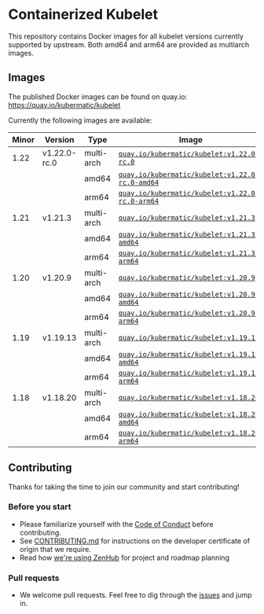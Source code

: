 # Containerized Kubelet

This repository contains Docker images for all kubelet versions currently supported by upstream.
Both amd64 and arm64 are provided as multiarch images.

## Images

The published Docker images can be found on quay.io: https://quay.io/kubermatic/kubelet

Currently the following images are available:

<!-- versions_start -->
| Minor | Version | Type | Image |
| ----- | ------- | ---- | ----- |
| 1.22 | v1.22.0-rc.0 | multi-arch | [`quay.io/kubermatic/kubelet:v1.22.0-rc.0`](https://quay.io/kubermatic/kubelet:v1.22.0-rc.0) |
| | | amd64 | [`quay.io/kubermatic/kubelet:v1.22.0-rc.0-amd64`](https://quay.io/kubermatic/kubelet:v1.22.0-rc.0-amd64) |
| | | arm64 | [`quay.io/kubermatic/kubelet:v1.22.0-rc.0-arm64`](https://quay.io/kubermatic/kubelet:v1.22.0-rc.0-arm64) |
| 1.21 | v1.21.3 | multi-arch | [`quay.io/kubermatic/kubelet:v1.21.3`](https://quay.io/kubermatic/kubelet:v1.21.3) |
| | | amd64 | [`quay.io/kubermatic/kubelet:v1.21.3-amd64`](https://quay.io/kubermatic/kubelet:v1.21.3-amd64) |
| | | arm64 | [`quay.io/kubermatic/kubelet:v1.21.3-arm64`](https://quay.io/kubermatic/kubelet:v1.21.3-arm64) |
| 1.20 | v1.20.9 | multi-arch | [`quay.io/kubermatic/kubelet:v1.20.9`](https://quay.io/kubermatic/kubelet:v1.20.9) |
| | | amd64 | [`quay.io/kubermatic/kubelet:v1.20.9-amd64`](https://quay.io/kubermatic/kubelet:v1.20.9-amd64) |
| | | arm64 | [`quay.io/kubermatic/kubelet:v1.20.9-arm64`](https://quay.io/kubermatic/kubelet:v1.20.9-arm64) |
| 1.19 | v1.19.13 | multi-arch | [`quay.io/kubermatic/kubelet:v1.19.13`](https://quay.io/kubermatic/kubelet:v1.19.13) |
| | | amd64 | [`quay.io/kubermatic/kubelet:v1.19.13-amd64`](https://quay.io/kubermatic/kubelet:v1.19.13-amd64) |
| | | arm64 | [`quay.io/kubermatic/kubelet:v1.19.13-arm64`](https://quay.io/kubermatic/kubelet:v1.19.13-arm64) |
| 1.18 | v1.18.20 | multi-arch | [`quay.io/kubermatic/kubelet:v1.18.20`](https://quay.io/kubermatic/kubelet:v1.18.20) |
| | | amd64 | [`quay.io/kubermatic/kubelet:v1.18.20-amd64`](https://quay.io/kubermatic/kubelet:v1.18.20-amd64) |
| | | arm64 | [`quay.io/kubermatic/kubelet:v1.18.20-arm64`](https://quay.io/kubermatic/kubelet:v1.18.20-arm64) |


<!-- versions_end -->

## Contributing

Thanks for taking the time to join our community and start contributing!

### Before you start

* Please familiarize yourself with the [Code of Conduct][3] before contributing.
* See [CONTRIBUTING.md][2] for instructions on the developer certificate of origin that we require.
* Read how [we're using ZenHub][13] for project and roadmap planning

### Pull requests

* We welcome pull requests. Feel free to dig through the [issues][1] and jump in.

[1]: https://github.com/kubermatic/kubelet/issues
[2]: https://github.com/kubermatic/kubelet/blob/master/CONTRIBUTING.md
[3]: https://github.com/kubermatic/kubelet/blob/master/CODE_OF_CONDUCT.md

[11]: https://groups.google.com/forum/#!forum/kubermatic-dev
[12]: https://kubermatic.slack.com/messages/kubelet
[13]: https://github.com/kubermatic/kubelet/blob/master/Zenhub.md
[15]: http://slack.kubermatic.io/
